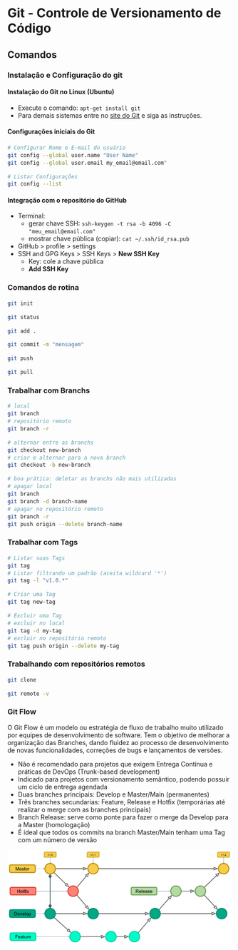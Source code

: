 # Git - Controle de Versionamento de Código

## Comandos

### Instalação e Configuração do git

#### Instalação do Git no Linux (Ubuntu)

- Execute o comando: `apt-get install git`
- Para demais sistemas entre no [site do Git](https://git-scm.com/) e siga as instruções.

#### Configurações iniciais do Git

```bash
# Configurar Nome e E-mail do usuário
git config --global user.name "User Name"
git config --global user.email my_email@email.com"
```

```bash
# Listar Configurações
git config --list
```

#### Integração com o repositório do GitHub

- Terminal:
  - gerar chave SSH: `ssh-keygen -t rsa -b 4096 -C "meu_email@email.com"`
  - mostrar chave pública (copiar): `cat ~/.ssh/id_rsa.pub`
- GitHub > profile > settings
- SSH and GPG Keys > SSH Keys > **New SSH Key**
  - Key: cole a chave pública
  - **Add SSH Key**

### Comandos de rotina

```bash
git init
```

```bash
git status
```

```bash
git add .
```

```bash
git commit -m "mensagem"
```

```bash
git push
```

```bash
git pull
```

### Trabalhar com Branchs

```bash
# local
git branch
# repositório remoto
git branch -r
```

```bash
# alternar entre as branchs
git checkout new-branch
# criar e alternar para a nova branch
git checkout -b new-branch
```

```bash
# boa prática: deletar as branchs não mais utilizadas
# apagar local
git branch
git branch -d branch-name
# apagar no repositório remoto
git branch -r
git push origin --delete branch-name
```

### Trabalhar com Tags

```bash
# Listar suas Tags
git tag
# Listar filtrando um padrão (aceita wildcard '*')
git tag -l "v1.0.*"
```

```bash
# Criar uma Tag
git tag new-tag
```

```bash
# Excluir uma Tag
# excluir no local
git tag -d my-tag
# excluir no repositório remoto
git tag push origin --delete my-tag
```

### Trabalhando com repositórios remotos

```bash
git clone
```

```bash
git remote -v
```

### Git Flow

O Git Flow é um modelo ou estratégia de fluxo de trabalho muito utilizado por equipes de desenvolvimento de software. Tem o objetivo de melhorar a organização das Branches, dando fluidez ao processo de desenvolvimento de novas funcionalidades, correções de bugs e lançamentos de versões.

- Não é recomendado para projetos que exigem Entrega Contínua e práticas de DevOps (Trunk-based development)
- Indicado para projetos com versionamento semântico, podendo possuir um ciclo de entrega agendada
- Duas branches principais: Develop e Master/Main (permanentes)
- Três branches secundarias: Feature, Release e Hotfix (temporárias até realizar o merge com as branches principais)
- Branch Release: serve como ponte para fazer o merge da Develop para a Master (homologação)
- É ideal que todos os commits na branch Master/Main tenham uma Tag com um número de versão

![git-flow](img/git-flow.png)
